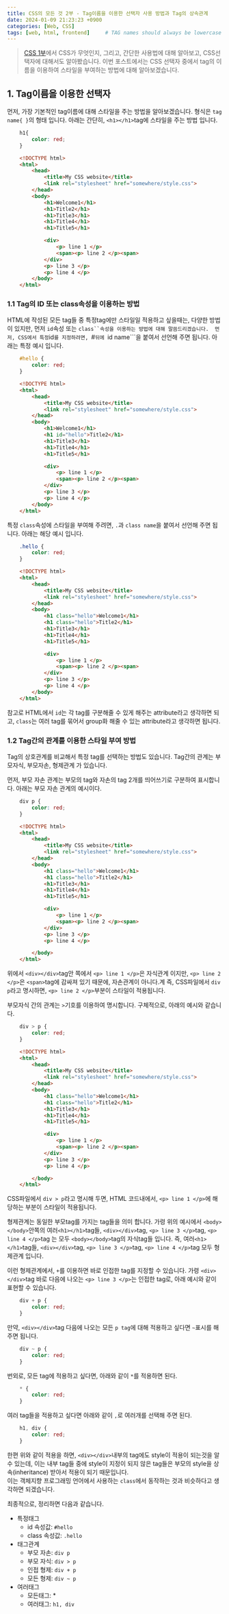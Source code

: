 ```yaml
---
title: CSS의 모든 것 2부 - Tag이름을 이용한 선택자 사용 방법과 Tag의 상속관계
date: 2024-01-09 21:23:23 +0900
categories: [Web, CSS]
tags: [web, html, frontend]     # TAG names should always be lowercase
---
```


> [CSS 1부](#)에서 CSS가 무엇인지, 그리고, 간단한 사용법에 대해 알아보고, CSS선택자에 대해서도 알아봤습니다. 
> 이번 포스트에서는 CSS 선택자 중에서 tag의 이름을 이용하여 스타일을 부여하는 방법에 대해 알아보겠습니다. 


## 1. Tag이름을 이용한 선택자

먼저, 가장 기본적인 tag이름에 대해 스타일을 주는 방법을 알아보겠습니다. 
형식은 ```tag name{ }```의 형태 입니다. 
아래는 간단히, ```<h1></h1>```tag에 스타일을 주는 방법 입니다. 
```css
    h1{
        color: red;
    }

```

```html
    <!DOCTYPE html>
    <html>
        <head>
            <title>My CSS website</title>
            <link rel="stylesheet" href="somewhere/style.css">
        </head>
        <body>
            <h1>Welcome1</h1>
            <h1>Title2</h1>
            <h1>Title3</h1>
            <h1>Title4</h1>
            <h1>Title5</h1>

            <div>
                <p> line 1 </p>
                <span><p> line 2 </p><span>
            </div>
            <p> line 3 </p>
            <p> line 4 </p>
        </body>
    </html>
```

### 1.1 Tag의 ID 또는 class속성을 이용하는 방법
HTML에 작성된 모든 tag들 중 특정tag에만 스타일일 적용하고 싶을때는, 다양한 방법이 있지만, 먼저 ```id```속성 또는 ```class``속성을 이용하는 방법에 대해 말씀드리겠습니다. 
먼저, CSS에서 특정```id```를 지정하려면, ```#```뒤에 ```id name```을 붙여서 선언해 주면 됩니다. 
아래는 특정 예시 입니다. 

```css
    #hello {
        color: red;
    }

```

```html
    <!DOCTYPE html>
    <html>
        <head>
            <title>My CSS website</title>
            <link rel="stylesheet" href="somewhere/style.css">
        </head>
        <body>
            <h1>Welcome1</h1>
            <h1 id="hello">Title2</h1>
            <h1>Title3</h1>
            <h1>Title4</h1>
            <h1>Title5</h1>

            <div>
                <p> line 1 </p>
                <span><p> line 2 </p><span>
            </div>
            <p> line 3 </p>
            <p> line 4 </p>
        </body>
    </html>
```

특정 ```class```속성에 스타일을 부여해 주려면, ```.```과 ```class name```을 붙여서 선언해 주면 됩니다. 
아래는 해당 예시 입니다. 

```css
    .hello {
        color: red;
    }

```

```html
    <!DOCTYPE html>
    <html>
        <head>
            <title>My CSS website</title>
            <link rel="stylesheet" href="somewhere/style.css">
        </head>
        <body>
            <h1 class="hello">Welcome1</h1>
            <h1 class="hello">Title2</h1>
            <h1>Title3</h1>
            <h1>Title4</h1>
            <h1>Title5</h1>

            <div>
                <p> line 1 </p>
                <span><p> line 2 </p><span>
            </div>
            <p> line 3 </p>
            <p> line 4 </p>
        </body>
    </html>
```
참고로 HTML에서 ```id```는 각 tag를 구분해줄 수 있게 해주는 attribute라고 생각하면 되고, ```class```는 여러 tag를 묶어서 group화 해줄 수 있는 attribute라고 생각하면 됩니다. 


### 1.2 Tag간의 관계를 이용한 스타일 부여 방법

Tag의 상호관계를 비교해서 특정 tag를 선택하는 방법도 있습니다. 
Tag간의 관계는 부모자식, 부모자손, 형제관계 가 있습니다. 

먼저, 부모 자손 관계는 부모의 tag와 자손의 tag 2개를 띄어쓰기로 구분하여 표시합니다. 
아래는 부모 자손 관계의 예시이다. 
```css
    div p {
        color: red;
    }

```

```html
    <!DOCTYPE html>
    <html>
        <head>
            <title>My CSS website</title>
            <link rel="stylesheet" href="somewhere/style.css">
        </head>
        <body>
            <h1 class="hello">Welcome1</h1>
            <h1 class="hello">Title2</h1>
            <h1>Title3</h1>
            <h1>Title4</h1>
            <h1>Title5</h1>

            <div>
                <p> line 1 </p>
                <span><p> line 2 </p><span>
            </div>
            <p> line 3 </p>
            <p> line 4 </p>

        </body>
    </html>
```
위에서 ```<div></div>```tag안 쪽에서 ```<p> line 1 </p>```은 자식관계 이지만, ```<p> line 2 </p>```은 ```<span>```tag에 감싸져 있기 때문에, 자손관계이 아니다.계
즉, CSS파일에서 ```div p```라고 명시하면, ```<p> line 2 </p>```부분이 스타일이 적용됩니다. 

부모자식 간의 관계는 ```>```기호를 이용하여 명시합니다. 
구체적으로, 아래의 예시와 같습니다. 
```css
    div > p {
        color: red;
    }

```

```html
    <!DOCTYPE html>
    <html>
        <head>
            <title>My CSS website</title>
            <link rel="stylesheet" href="somewhere/style.css">
        </head>
        <body>
            <h1 class="hello">Welcome1</h1>
            <h1 class="hello">Title2</h1>
            <h1>Title3</h1>
            <h1>Title4</h1>
            <h1>Title5</h1>

            <div>
                <p> line 1 </p>
                <span><p> line 2 </p><span>
            </div>
            <p> line 3 </p>
            <p> line 4 </p>

        </body>
    </html>
```
CSS파일에서 ```div > p```라고 명시해 두면, HTML 코드내에서, ```<p> line 1 </p>```에 해당하는 부분이 스타일이 적용됩니다. 

형제관계는 동일한 부모tag를 가지는 tag들을 의미 합니다. 
가령 위의 예시에서 ```<body></body>```안쪽의 여러```<h1></h1>```tag들, ```<div></div>```tag, ```<p> line 3 </p>```tag, ```<p> line 4 </p>```tag 는 모두 ```<body></body>```tag의 자식tag들 입니다. 
즉, 여러```<h1></h1>```tag들, ```<div></div>```tag, ```<p> line 3 </p>```tag, ```<p> line 4 </p>```tag 모두 형제관계 입니다. 

이런 형제관계에서, ```+```를 이용하면 바로 인접한 tag를 지정할 수 있습니다. 
가령 ```<div></div>```tag 바로 다음에 나오는 ```<p> line 3 </p>```는 인접한 tag로, 아래 예시와 같이 표현할 수 있습니다. 

```css
    div + p {
        color: red;
    }
```

만약, ```<div></div>```tag 다음에 나오는 모든 ```p tag```에 대해 적용하고 싶다면 ```~```표시를 해주면 됩니다. 

```css
    div ~ p {
        color: red;
    }
```

번외로, 모든 tag에 적용하고 싶다면, 아래와 같이 ```*```를 적용하면 된다. 
```css
    * {
        color: red;
    }
```

여러 tag들을 적용하고 싶다면 아래와 같이 ```,```로 여러개를 선택해 주면 된다. 
```css
    h1, div {
        color: red;
    }
```

한편 위와 같이 적용을 하면, ```<div></div>```내부의 tag에도 style이 적용이 되는것을 알 수 있는데, 이는 내부 tag들 중에 style이 지정이 되지 않은 tag들은 부모의 style을 상속(inheritance) 받아서 적용이 되기 때문입니다.  
이는 객체지향 프로그래밍 언어에서 사용하는 ```class```에서 동작하는 것과 비슷하다고 생각하면 되겠습니다. 

최종적으로, 정리하면 다음과 같습니다. 

* 특정태그
  * id 속성값: ```#hello```
  * class 속성값: ```.hello```
* 태그관계
  * 부모 자손: ```div p```
  * 부모 자식: ```div > p```
  * 인접 형제: ```div + p```
  * 모든 형제: ```div ~ p```
* 여러태그
  * 모든태그: \*
  * 여러태그: ```h1, div```

